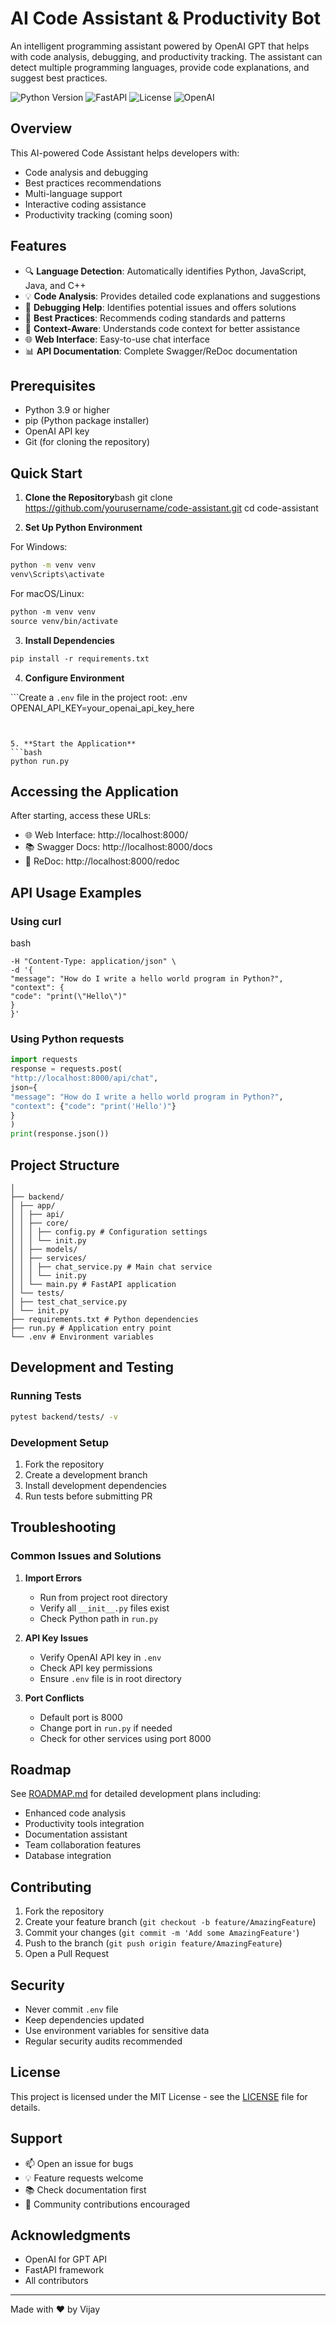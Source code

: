 # AI Code Assistant & Productivity Bot

An intelligent programming assistant powered by OpenAI GPT that helps with code analysis, debugging, and productivity tracking. The assistant can detect multiple programming languages, provide code explanations, and suggest best practices.

![Python Version](https://img.shields.io/badge/python-3.9%2B-blue)
![FastAPI](https://img.shields.io/badge/FastAPI-0.104.1-green)
![License](https://img.shields.io/badge/license-MIT-blue)
![OpenAI](https://img.shields.io/badge/OpenAI-GPT--3.5-orange)

## Overview

This AI-powered Code Assistant helps developers with:
- Code analysis and debugging
- Best practices recommendations
- Multi-language support
- Interactive coding assistance
- Productivity tracking (coming soon)

## Features

- 🔍 **Language Detection**: Automatically identifies Python, JavaScript, Java, and C++
- 💡 **Code Analysis**: Provides detailed code explanations and suggestions
- 🐛 **Debugging Help**: Identifies potential issues and offers solutions
- 📝 **Best Practices**: Recommends coding standards and patterns
- 🎯 **Context-Aware**: Understands code context for better assistance
- 🌐 **Web Interface**: Easy-to-use chat interface
- 📊 **API Documentation**: Complete Swagger/ReDoc documentation

## Prerequisites

- Python 3.9 or higher
- pip (Python package installer)
- OpenAI API key
- Git (for cloning the repository)

## Quick Start

1. **Clone the Repository**bash
git clone https://github.com/yourusername/code-assistant.git
cd code-assistant

2. **Set Up Python Environment**

For Windows:
```bash
python -m venv venv
venv\Scripts\activate
```


For macOS/Linux:
```bash:README.md
python -m venv venv
source venv/bin/activate
```


3. **Install Dependencies**
```bash:README.md
pip install -r requirements.txt
```


4. **Configure Environment**

```Create a `.env` file in the project root:
.env
OPENAI_API_KEY=your_openai_api_key_here
```


5. **Start the Application**
```bash
python run.py
```


## Accessing the Application

After starting, access these URLs:
- 🌐 Web Interface: http://localhost:8000/
- 📚 Swagger Docs: http://localhost:8000/docs
- 📖 ReDoc: http://localhost:8000/redoc

## API Usage Examples

### Using curl
bash
```curl -X POST "http://localhost:8000/api/chat" \
-H "Content-Type: application/json" \
-d '{
"message": "How do I write a hello world program in Python?",
"context": {
"code": "print(\"Hello\")"
}
}'
```


### Using Python requests
```python
import requests
response = requests.post(
"http://localhost:8000/api/chat",
json={
"message": "How do I write a hello world program in Python?",
"context": {"code": "print('Hello')"}
}
)
print(response.json())
```


## Project Structure
```project_root/
│
├── backend/
│ ├── app/
│ │ ├── api/
│ │ ├── core/
│ │ │ ├── config.py # Configuration settings
│ │ │ └── init.py
│ │ ├── models/
│ │ ├── services/
│ │ │ ├── chat_service.py # Main chat service
│ │ │ └── init.py
│ │ └── main.py # FastAPI application
│ └── tests/
│ ├── test_chat_service.py
│ └── init.py
├── requirements.txt # Python dependencies
├── run.py # Application entry point
└── .env # Environment variables
```


## Development and Testing

### Running Tests
```bash
pytest backend/tests/ -v
```


### Development Setup
1. Fork the repository
2. Create a development branch
3. Install development dependencies
4. Run tests before submitting PR

## Troubleshooting

### Common Issues and Solutions

1. **Import Errors**
   - Run from project root directory
   - Verify all `__init__.py` files exist
   - Check Python path in `run.py`

2. **API Key Issues**
   - Verify OpenAI API key in `.env`
   - Check API key permissions
   - Ensure `.env` file is in root directory

3. **Port Conflicts**
   - Default port is 8000
   - Change port in `run.py` if needed
   - Check for other services using port 8000

## Roadmap

See [ROADMAP.md](roadmap.md) for detailed development plans including:
- Enhanced code analysis
- Productivity tools integration
- Documentation assistant
- Team collaboration features
- Database integration

## Contributing

1. Fork the repository
2. Create your feature branch (`git checkout -b feature/AmazingFeature`)
3. Commit your changes (`git commit -m 'Add some AmazingFeature'`)
4. Push to the branch (`git push origin feature/AmazingFeature`)
5. Open a Pull Request

## Security

- Never commit `.env` file
- Keep dependencies updated
- Use environment variables for sensitive data
- Regular security audits recommended

## License

This project is licensed under the MIT License - see the [LICENSE](LICENSE) file for details.

## Support

- 📫 Open an issue for bugs
- 💡 Feature requests welcome
- 📚 Check documentation first
- 🤝 Community contributions encouraged

## Acknowledgments

- OpenAI for GPT API
- FastAPI framework
- All contributors

---
Made with ❤️ by Vijay
